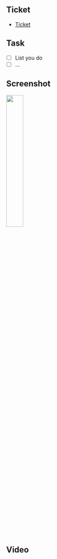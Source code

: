 ## Ticket

- [Ticket]()

## Task

- [ ] List you do
- [ ] ...

## Screenshot

<img src="" width=30% height=30%>

## Video
